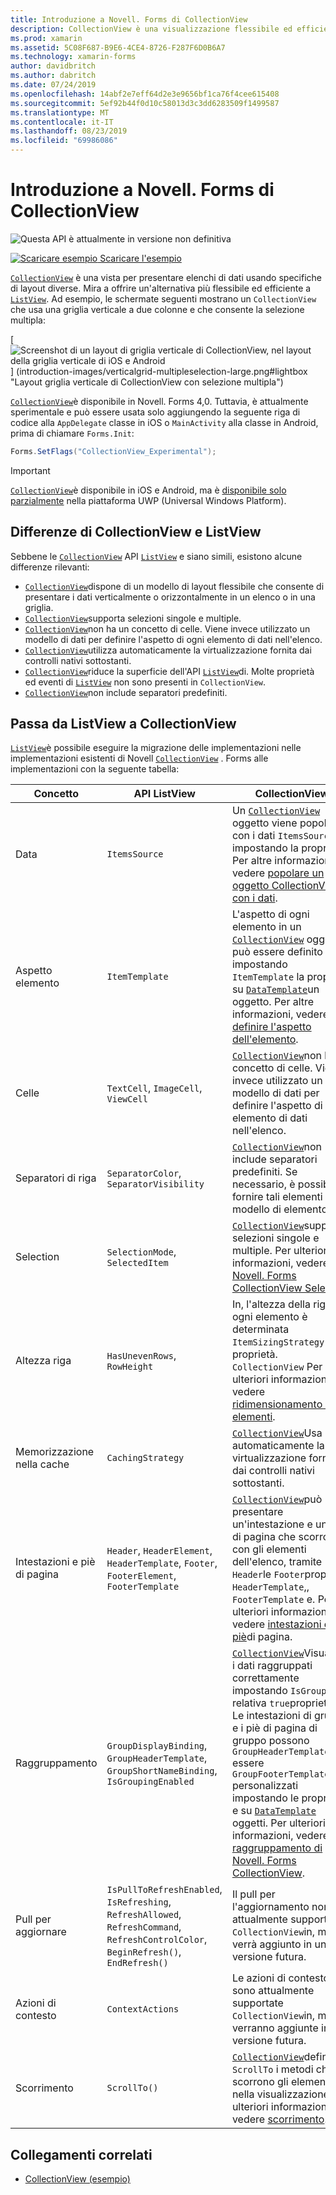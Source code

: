 ```yaml
---
title: Introduzione a Novell. Forms di CollectionView
description: CollectionView è una visualizzazione flessibile ed efficiente per la presentazione di elenchi di dati con specifiche di layout diverse.
ms.prod: xamarin
ms.assetid: 5C08F687-B9E6-4CE4-8726-F287F6D0B6A7
ms.technology: xamarin-forms
author: davidbritch
ms.author: dabritch
ms.date: 07/24/2019
ms.openlocfilehash: 14abf2e7eff64d2e3e9656bf1ca76f4cee615408
ms.sourcegitcommit: 5ef92b44f0d10c58013d3c3dd6283509f1499587
ms.translationtype: MT
ms.contentlocale: it-IT
ms.lasthandoff: 08/23/2019
ms.locfileid: "69986086"
---
```

# <a name="xamarinforms-collectionview-introduction"></a>Introduzione a Novell. Forms di CollectionView

![Questa API è attualmente in versione non definitiva](~/media/shared/preview.png)

[![Scaricare esempio](~/media/shared/download.png) Scaricare l'esempio](https://docs.microsoft.com/samples/xamarin/xamarin-forms-samples/userinterface-collectionviewdemos/)

[`CollectionView`](xref:Xamarin.Forms.CollectionView) è una vista per presentare elenchi di dati usando specifiche di layout diverse. Mira a offrire un'alternativa più flessibile ed efficiente a [`ListView`](xref:Xamarin.Forms.ListView). Ad esempio, le schermate seguenti mostrano un `CollectionView` che usa una griglia verticale a due colonne e che consente la selezione multipla:

[ ![Screenshot di un layout di griglia verticale di CollectionView, nel layout della griglia verticale di iOS e Android](introduction-images/verticalgrid-multipleselection.png "CollectionView con selezione multipla") ] (introduction-images/verticalgrid-multipleselection-large.png#lightbox "Layout griglia verticale di CollectionView con selezione multipla")

[`CollectionView`](xref:Xamarin.Forms.CollectionView)è disponibile in Novell. Forms 4,0. Tuttavia, è attualmente sperimentale e può essere usata solo aggiungendo la seguente riga di codice alla `AppDelegate` classe in iOS o `MainActivity` alla classe in Android, prima di chiamare `Forms.Init`:

```csharp
Forms.SetFlags("CollectionView_Experimental");
```

> [!IMPORTANT]
> [`CollectionView`](xref:Xamarin.Forms.CollectionView)è disponibile in iOS e Android, ma è [disponibile solo parzialmente](https://gist.github.com/hartez/7d0edd4182dbc7de65cebc6c67f72e14) nella piattaforma UWP (Universal Windows Platform).

## <a name="collectionview-and-listview-differences"></a>Differenze di CollectionView e ListView

Sebbene le [`CollectionView`](xref:Xamarin.Forms.CollectionView) API [`ListView`](xref:Xamarin.Forms.ListView) e siano simili, esistono alcune differenze rilevanti:

- [`CollectionView`](xref:Xamarin.Forms.CollectionView)dispone di un modello di layout flessibile che consente di presentare i dati verticalmente o orizzontalmente in un elenco o in una griglia.
- [`CollectionView`](xref:Xamarin.Forms.CollectionView)supporta selezioni singole e multiple.
- [`CollectionView`](xref:Xamarin.Forms.CollectionView)non ha un concetto di celle. Viene invece utilizzato un modello di dati per definire l'aspetto di ogni elemento di dati nell'elenco.
- [`CollectionView`](xref:Xamarin.Forms.CollectionView)utilizza automaticamente la virtualizzazione fornita dai controlli nativi sottostanti.
- [`CollectionView`](xref:Xamarin.Forms.CollectionView)riduce la superficie dell'API [`ListView`](xref:Xamarin.Forms.ListView)di. Molte proprietà ed eventi di [`ListView`](xref:Xamarin.Forms.ListView) non sono presenti in `CollectionView`.
- [`CollectionView`](xref:Xamarin.Forms.CollectionView)non include separatori predefiniti.

## <a name="move-from-listview-to-collectionview"></a>Passa da ListView a CollectionView

[`ListView`](xref:Xamarin.Forms.ListView)è possibile eseguire la migrazione delle implementazioni nelle implementazioni esistenti di Novell [`CollectionView`](xref:Xamarin.Forms.CollectionView) . Forms alle implementazioni con la seguente tabella:

| Concetto | API ListView | CollectionView |
|---|---|---|
| Data | `ItemsSource` | Un [`CollectionView`](xref:Xamarin.Forms.CollectionView) oggetto viene popolato con i dati `ItemsSource` impostando la proprietà. Per altre informazioni, vedere [popolare un oggetto CollectionView con i dati](populate-data.md#populate-a-collectionview-with-data). |
| Aspetto elemento | `ItemTemplate` | L'aspetto di ogni elemento in un [`CollectionView`](xref:Xamarin.Forms.CollectionView) oggetto può essere definito impostando `ItemTemplate` la proprietà su [`DataTemplate`](xref:Xamarin.Forms.DataTemplate)un oggetto. Per altre informazioni, vedere [definire l'aspetto dell'elemento](populate-data.md#define-item-appearance). |
| Celle | `TextCell`, `ImageCell`, `ViewCell` | [`CollectionView`](xref:Xamarin.Forms.CollectionView)non ha un concetto di celle. Viene invece utilizzato un modello di dati per definire l'aspetto di ogni elemento di dati nell'elenco. |
| Separatori di riga | `SeparatorColor`, `SeparatorVisibility` | [`CollectionView`](xref:Xamarin.Forms.CollectionView)non include separatori predefiniti. Se necessario, è possibile fornire tali elementi nel modello di elemento. |
| Selection | `SelectionMode`, `SelectedItem` | [`CollectionView`](xref:Xamarin.Forms.CollectionView)supporta selezioni singole e multiple. Per ulteriori informazioni, vedere [Novell. Forms CollectionView Selection](selection.md). |
| Altezza riga | `HasUnevenRows`, `RowHeight` | In, l'altezza della riga di ogni elemento è determinata `ItemSizingStrategy` dalla proprietà. `CollectionView` Per ulteriori informazioni, vedere [ridimensionamento di elementi](layout.md#item-sizing).|
| Memorizzazione nella cache | `CachingStrategy` | [`CollectionView`](xref:Xamarin.Forms.CollectionView)Usa automaticamente la virtualizzazione fornita dai controlli nativi sottostanti. |
| Intestazioni e piè di pagina | `Header`, `HeaderElement`, `HeaderTemplate`, `Footer`, `FooterElement`, `FooterTemplate` | [`CollectionView`](xref:Xamarin.Forms.CollectionView)può presentare un'intestazione e un piè di pagina che scorrono con gli elementi dell'elenco, tramite `Header`le `Footer`proprietà `HeaderTemplate`,, `FooterTemplate` e. Per ulteriori informazioni, vedere [intestazioni e piè](layout.md#headers-and-footers)di pagina. |
| Raggruppamento | `GroupDisplayBinding`, `GroupHeaderTemplate`, `GroupShortNameBinding`, `IsGroupingEnabled` | [`CollectionView`](xref:Xamarin.Forms.CollectionView)Visualizza i dati raggruppati correttamente impostando `IsGrouped` la relativa `true`proprietà su. Le intestazioni di gruppo e i piè di pagina di gruppo possono `GroupHeaderTemplate` essere `GroupFooterTemplate` personalizzati impostando le proprietà e su [`DataTemplate`](xref:Xamarin.Forms.DataTemplate) oggetti. Per ulteriori informazioni, vedere [raggruppamento di Novell. Forms CollectionView](grouping.md). |
| Pull per aggiornare | `IsPullToRefreshEnabled`, `IsRefreshing`, `RefreshAllowed`, `RefreshCommand`, `RefreshControlColor`, `BeginRefresh()`, `EndRefresh()` | Il pull per l'aggiornamento non è attualmente supportato `CollectionView`in, ma verrà aggiunto in una versione futura. |
| Azioni di contesto | `ContextActions` | Le azioni di contesto non sono attualmente supportate `CollectionView`in, ma verranno aggiunte in una versione futura. |
| Scorrimento | `ScrollTo()` | [`CollectionView`](xref:Xamarin.Forms.CollectionView)definisce `ScrollTo` i metodi che scorrono gli elementi nella visualizzazione. Per ulteriori informazioni, vedere [scorrimento](scrolling.md). |

## <a name="related-links"></a>Collegamenti correlati

- [CollectionView (esempio)](https://docs.microsoft.com/samples/xamarin/xamarin-forms-samples/userinterface-collectionviewdemos/)
